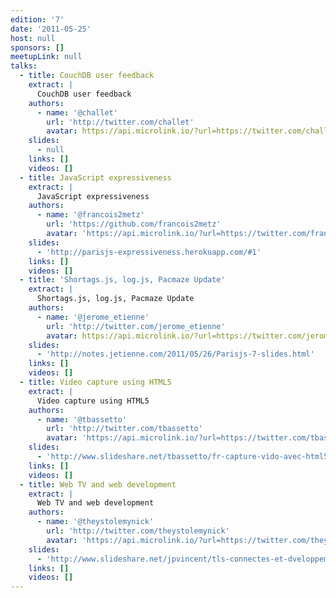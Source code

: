 ```yaml
---
edition: '7'
date: '2011-05-25'
host: null
sponsors: []
meetupLink: null
talks:
  - title: CouchDB user feedback
    extract: |
      CouchDB user feedback
    authors:
      - name: '@challet'
        url: 'http://twitter.com/challet'
        avatar: https://api.microlink.io/?url=https://twitter.com/challet&amps;embed=image.url
    slides:
      - null
    links: []
    videos: []
  - title: JavaScript expressiveness
    extract: |
      JavaScript expressiveness
    authors:
      - name: '@francois2metz'
        url: 'https://github.com/francois2metz'
        avatar: 'https://api.microlink.io/?url=https://twitter.com/francois2metz&amps;embed=image.url'
    slides:
      - 'http://parisjs-expressiveness.herokuapp.com/#1'
    links: []
    videos: []
  - title: 'Shortags.js, log.js, Pacmaze Update'
    extract: |
      Shortags.js, log.js, Pacmaze Update
    authors:
      - name: '@jerome_etienne'
        url: 'http://twitter.com/jerome_etienne'
        avatar: https://api.microlink.io/?url=https://twitter.com/jerome_etienne&amps;embed=image.url
    slides:
      - 'http://notes.jetienne.com/2011/05/26/Parisjs-7-slides.html'
    links: []
    videos: []
  - title: Video capture using HTML5
    extract: |
      Video capture using HTML5
    authors:
      - name: '@tbassetto'
        url: 'http://twitter.com/tbassetto'
        avatar: 'https://api.microlink.io/?url=https://twitter.com/tbassetto&amps;embed=image.url'
    slides:
      - 'http://www.slideshare.net/tbassetto/fr-capture-vido-avec-html5'
    links: []
    videos: []
  - title: Web TV and web development
    extract: |
      Web TV and web development
    authors:
      - name: '@theystolemynick'
        url: 'http://twitter.com/theystolemynick'
        avatar: 'https://api.microlink.io/?url=https://twitter.com/theystolemynick&amps;embed=image.url'
    slides:
      - 'http://www.slideshare.net/jpvincent/tls-connectes-et-dveloppement-web'
    links: []
    videos: []
---
```

